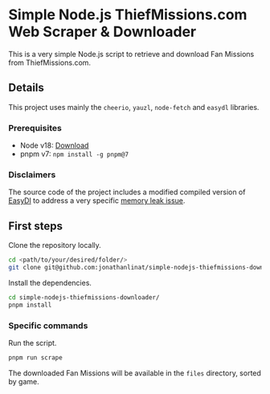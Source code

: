 # Simple Node.js ThiefMissions.com Web Scraper & Downloader

This is a very simple Node.js script to retrieve and download Fan Missions from ThiefMissions.com.

## Details

This project uses mainly the `cheerio`, `yauzl`, `node-fetch` and `easydl` libraries.

### Prerequisites

- Node v18: [Download](https://nodejs.org/en/download/)
- pnpm v7: `npm install -g pnpm@7`

### Disclaimers

The source code of the project includes a modified compiled version of [EasyDl](https://github.com/andresusanto/easydl) to address a very specific [memory leak issue](https://github.com/andresusanto/easydl/issues/10).

## First steps

Clone the repository locally.

```bash
cd <path/to/your/desired/folder/>
git clone git@github.com:jonathanlinat/simple-nodejs-thiefmissions-downloader.git
```

Install the dependencies.

```bash
cd simple-nodejs-thiefmissions-downloader/
pnpm install
```

### Specific commands

Run the script.

```bash
pnpm run scrape
```

The downloaded Fan Missions will be available in the `files` directory, sorted by game.
